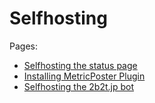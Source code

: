 # Selfhosting

Pages:
- [Selfhosting the status page](/self-hosting/selfhosting-the-status-page)
- [Installing MetricPoster Plugin](/self-hosting/installing-metric-poster-plugin)
- [Selfhosting the 2b2t.jp bot](/self-hosting/selfhosting-the-2b2t-jp-bot)
